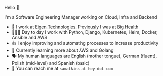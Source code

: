 Hello 👋

I'm a Software Engineering Manager working on Cloud, Infra and Backend

* 🏢  I work at [Eigen Technologies](https://www.eigentech.com/). Previously I was at [Big Health](https://www.bighealth.com)
* 👨🏻‍💻  Day to day I work with Python, Django, Kubernetes, Helm, Docker, Ansible and AWS
* 👍  I enjoy improving and automating processes to increase productivity
* 🌱  Currently learning more about AWS and Golang
* 🗣  My human languages are English (mother tongue), German (fluent), Polish (mid-level) and Spanish (basic)
* 📮  You can reach me at `samatkins at hey dot com`
